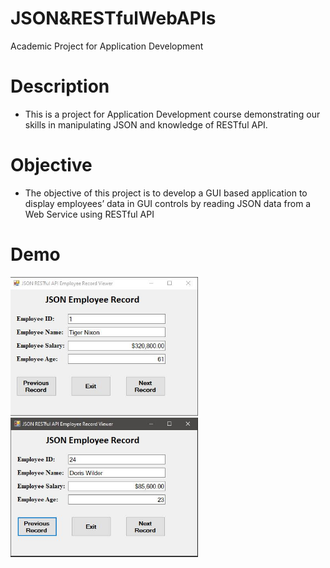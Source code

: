 # JSON&RESTfulWebAPIs
 Academic Project for Application Development

# Description
- This is a project for Application Development course demonstrating our skills in manipulating JSON and knowledge of RESTful API.

# Objective
- The objective of this project is to develop a GUI based application to display employees’ data in GUI controls by reading JSON data from a Web Service using RESTful API

# Demo
<p float="left">
<img src="images\demo-1.JPG" alt="Graphic user interface demo 1" width="300"/>
<img src="images\demo-2.JPG" alt="Graphic user interface demo 1" width="300"/>